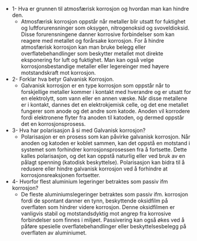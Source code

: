 - 1- Hva er grunnen til atmosfærisk korrosjon og hvordan man kan hindre den.
	- Atmosfærisk korrosjon oppstår når metaller blir utsatt for fuktighet og luftforurensninger som oksygen, nitrogenoksid og svoveldioksid. Disse forurensningene danner korrosive forbindelser som kan reagere med metallet og forårsake korrosjon. For å hindre atmosfærisk korrosjon kan man bruke belegg eller overflatebehandlinger som beskytter metallet mot direkte eksponering for luft og fuktighet. Man kan også velge korrosjonsbestandige metaller eller legereinger med høyere motstandskraft mot korrosjon.
- 2- Forklar hva betyr Galvanisk Korrosjon.
	- Galvanisk korrosjon er en type korrosjon som oppstår når to forskjellige metaller kommer i kontakt med hverandre og er utsatt for en elektrolytt, som vann eller en annen væske. Når disse metallene er i kontakt, dannes det en elektrokjemisk celle, og det ene metallet fungerer som anode og det andre som katode. Anoden vil korrodere fordi elektronene flyter fra anoden til katoden, og dermed oppstår det en korrosjonsprosess.
- 3- Hva har polarisasjon å si med Galvanisk korrosjon?
	- Polarisasjon er en prosess som kan påvirke galvanisk korrosjon. Når anoden og katoden er koblet sammen, kan det oppstå en motstand i systemet som forhindrer korrosjonsprosessen fra å fortsette. Dette kalles polarisasjon, og det kan oppstå naturlig eller ved bruk av en pålagt spenning (katodisk beskyttelse). Polarisasjon kan bidra til å redusere eller hindre galvanisk korrosjon ved å forhindre at korrosjonsreaksjonen fortsetter.
- 4- Hvorfor flest aluminium legeringer betraktes som passiv ifm korrosjon?
	- De fleste aluminiumslegeringer betraktes som passiv ifm. korrosjon fordi de spontant danner en tynn, beskyttende oksidfilm på overflaten som hindrer videre korrosjon. Denne oksidfilmen er vanligvis stabil og motstandsdyktig mot angrep fra korrosive forbindelser som finnes i miljøet. Passivering kan også økes ved å påføre spesielle overflatebehandlinger eller beskyttelsesbelegg på overflaten av aluminiumet.
